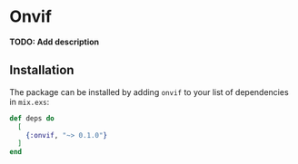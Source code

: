 # Onvif

**TODO: Add description**

## Installation

The package can be installed by adding `onvif` to your list of dependencies in `mix.exs`:

```elixir
def deps do
  [
    {:onvif, "~> 0.1.0"}
  ]
end
```

